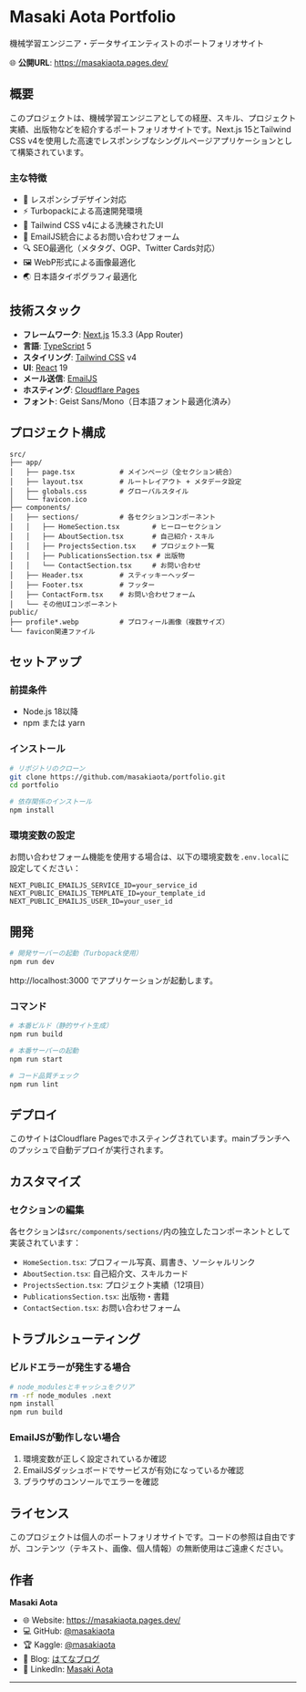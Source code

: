 # Masaki Aota Portfolio

機械学習エンジニア・データサイエンティストのポートフォリオサイト

🌐 **公開URL**: https://masakiaota.pages.dev/

## 概要

このプロジェクトは、機械学習エンジニアとしての経歴、スキル、プロジェクト実績、出版物などを紹介するポートフォリオサイトです。Next.js 15とTailwind CSS v4を使用した高速でレスポンシブなシングルページアプリケーションとして構築されています。

### 主な特徴

- 📱 レスポンシブデザイン対応
- ⚡ Turbopackによる高速開発環境
- 🎨 Tailwind CSS v4による洗練されたUI
- 📧 EmailJS統合によるお問い合わせフォーム
- 🔍 SEO最適化（メタタグ、OGP、Twitter Cards対応）
- 🖼️ WebP形式による画像最適化
- 🌏 日本語タイポグラフィ最適化

## 技術スタック

- **フレームワーク**: [Next.js](https://nextjs.org/) 15.3.3 (App Router)
- **言語**: [TypeScript](https://www.typescriptlang.org/) 5
- **スタイリング**: [Tailwind CSS](https://tailwindcss.com/) v4
- **UI**: [React](https://react.dev/) 19
- **メール送信**: [EmailJS](https://www.emailjs.com/)
- **ホスティング**: [Cloudflare Pages](https://pages.cloudflare.com/)
- **フォント**: Geist Sans/Mono（日本語フォント最適化済み）

## プロジェクト構成

```
src/
├── app/
│   ├── page.tsx           # メインページ（全セクション統合）
│   ├── layout.tsx         # ルートレイアウト + メタデータ設定
│   ├── globals.css        # グローバルスタイル
│   └── favicon.ico
├── components/
│   ├── sections/          # 各セクションコンポーネント
│   │   ├── HomeSection.tsx        # ヒーローセクション
│   │   ├── AboutSection.tsx       # 自己紹介・スキル
│   │   ├── ProjectsSection.tsx    # プロジェクト一覧
│   │   ├── PublicationsSection.tsx # 出版物
│   │   └── ContactSection.tsx     # お問い合わせ
│   ├── Header.tsx         # スティッキーヘッダー
│   ├── Footer.tsx         # フッター
│   ├── ContactForm.tsx    # お問い合わせフォーム
│   └── その他UIコンポーネント
public/
├── profile*.webp          # プロフィール画像（複数サイズ）
└── favicon関連ファイル
```

## セットアップ

### 前提条件

- Node.js 18以降
- npm または yarn

### インストール

```bash
# リポジトリのクローン
git clone https://github.com/masakiaota/portfolio.git
cd portfolio

# 依存関係のインストール
npm install
```

### 環境変数の設定

お問い合わせフォーム機能を使用する場合は、以下の環境変数を`.env.local`に設定してください：

```env
NEXT_PUBLIC_EMAILJS_SERVICE_ID=your_service_id
NEXT_PUBLIC_EMAILJS_TEMPLATE_ID=your_template_id
NEXT_PUBLIC_EMAILJS_USER_ID=your_user_id
```

## 開発

```bash
# 開発サーバーの起動（Turbopack使用）
npm run dev
```

http://localhost:3000 でアプリケーションが起動します。

### コマンド

```bash
# 本番ビルド（静的サイト生成）
npm run build

# 本番サーバーの起動
npm run start

# コード品質チェック
npm run lint
```

## デプロイ

このサイトはCloudflare Pagesでホスティングされています。mainブランチへのプッシュで自動デプロイが実行されます。


## カスタマイズ

### セクションの編集

各セクションは`src/components/sections/`内の独立したコンポーネントとして実装されています：

- `HomeSection.tsx`: プロフィール写真、肩書き、ソーシャルリンク
- `AboutSection.tsx`: 自己紹介文、スキルカード
- `ProjectsSection.tsx`: プロジェクト実績（12項目）
- `PublicationsSection.tsx`: 出版物・書籍
- `ContactSection.tsx`: お問い合わせフォーム

## トラブルシューティング

### ビルドエラーが発生する場合

```bash
# node_modulesとキャッシュをクリア
rm -rf node_modules .next
npm install
npm run build
```

### EmailJSが動作しない場合

1. 環境変数が正しく設定されているか確認
2. EmailJSダッシュボードでサービスが有効になっているか確認
3. ブラウザのコンソールでエラーを確認

## ライセンス

このプロジェクトは個人のポートフォリオサイトです。コードの参照は自由ですが、コンテンツ（テキスト、画像、個人情報）の無断使用はご遠慮ください。

## 作者

**Masaki Aota**

- 🌐 Website: https://masakiaota.pages.dev/
- 💻 GitHub: [@masakiaota](https://github.com/masakiaota)
- 🏆 Kaggle: [@masakiaota](https://www.kaggle.com/masakiaota)
- 📝 Blog: [はてなブログ](https://aotamasaki.hatenablog.com/)
- 💼 LinkedIn: [Masaki Aota](https://www.linkedin.com/in/masaki-aota)

---

